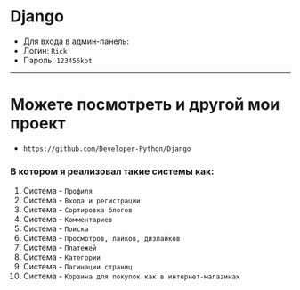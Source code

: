 # Django

- Для входа в админ-панель:
- Логин: `Rick`
- Пароль: `123456kot`

----------------------------------------------

# Можете посмотреть и другой мои проект

- `https://github.com/Developer-Python/Django`

### В котором я реализовал такие системы как:

1) Система - `Профиля`
2) Система - `Входа и регистрации`
3) Система - `Сортировка блогов`
4) Система - `Комментариев`
5) Система - `Поиска`
6) Система - `Просмотров, лайков, дизлайков`
7) Система - `Платежей`
8) Система - `Категории`
9) Система - `Пагинации страниц`
10) Система - `Корзина для покупок как в интернет-магазинах`
